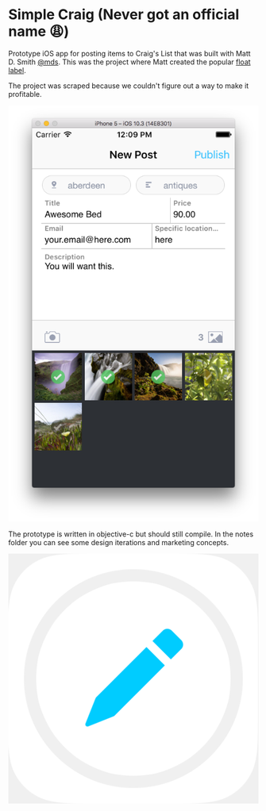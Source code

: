 # Simple Craig (Never got an official name 😩)

Prototype iOS app for posting items to Craig's List that was built with Matt D. Smith
[@mds](https://twitter.com/mds). This was the project where Matt created the popular [float label](https://twitter.com/floatlabel).

The project was scraped because we couldn't figure out a way to make it profitable.

[![Add Photos](./notes/screenshots/add-photos.png)](https://codingsimply.com/)

The prototype is written in objective-c but should still compile. In the notes
folder you can see some design iterations and marketing concepts.

![Icon](./notes/marketing/icon.png)
